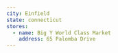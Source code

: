 ```yaml
---
city: Einfield
state: connecticut
stores:
  - name: Big Y World Class Market
    address: 65 Palomba Drive
---
```


